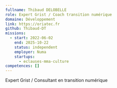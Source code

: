 ```yaml
---
fullname: Thibaud DELOBELLE
role: Expert Grist / Coach transition numérique
domaine: Développement
link: https://oriatec.fr
github: Thibaud-DT
missions:
  - start: 2022-06-02
    end: 2025-10-22
    status: independent
    employer: Numa
    startups:
      - eclauses-mma-culture
competences: []
---
```

Expert Grist / Consultant en transition numérique
